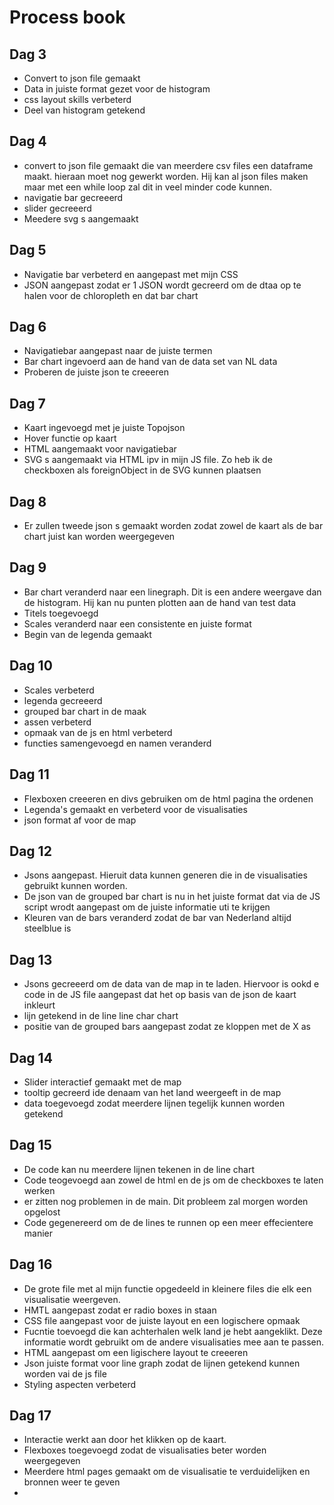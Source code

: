 # Process book

## Dag 3
- Convert to json file gemaakt
- Data in juiste format gezet voor de histogram
- css layout skills verbeterd
- Deel van histogram getekend

## Dag 4
- convert to json file gemaakt die van meerdere csv files een dataframe maakt. hieraan moet nog gewerkt worden. Hij kan al json files maken maar met een while loop zal dit in veel minder code kunnen.
- navigatie bar gecreeerd
- slider gecreeerd
- Meedere svg s aangemaakt

## Dag 5
- Navigatie bar verbeterd en aangepast met mijn CSS
- JSON aangepast zodat er 1 JSON wordt gecreerd om de dtaa op te halen voor de chloropleth en dat bar chart

## Dag 6
- Navigatiebar aangepast naar de juiste termen
- Bar chart ingevoerd aan de hand van de data set van NL data
- Proberen de juiste json te creeeren

## Dag 7
- Kaart ingevoegd met je juiste Topojson
- Hover functie op kaart
- HTML aangemaakt voor navigatiebar
- SVG s aangemaakt via HTML ipv in mijn JS file. Zo heb ik de checkboxen als foreignObject in de SVG kunnen plaatsen

## Dag 8
- Er zullen tweede json s gemaakt worden zodat zowel de kaart als de bar chart juist kan worden weergegeven

## Dag 9
- Bar chart veranderd naar een linegraph. Dit is een andere weergave dan de histogram. Hij kan nu punten plotten aan de hand van test data
- Titels toegevoegd
- Scales veranderd naar een consistente en juiste format
- Begin van de legenda gemaakt

## Dag 10
- Scales verbeterd
- legenda gecreeerd
- grouped bar chart in de maak
- assen verbeterd
- opmaak van de js en html verbeterd
- functies samengevoegd en namen veranderd

## Dag 11
- Flexboxen creeeren en divs gebruiken om de html pagina the ordenen
- Legenda's gemaakt en verbeterd voor de visualisaties
- json format af voor de map

## Dag 12
- Jsons aangepast. Hieruit data kunnen generen die in de visualisaties gebruikt kunnen worden.
- De json van de grouped bar chart is nu in het juiste format dat via de JS script wrodt aangepast om de juiste informatie uti te krijgen
- Kleuren van de bars veranderd zodat de bar van Nederland altijd steelblue is

## Dag 13
- Jsons gecreeerd om de data van de map in te laden. Hiervoor is ookd e code in de JS file aangepast dat het op basis van de json de kaart inkleurt
- lijn getekend in de line line char chart
- positie van de grouped bars aangepast zodat ze kloppen met de X as

## Dag 14
- Slider interactief gemaakt met de map
- tooltip gecreerd ide denaam van het land weergeeft in de map
- data toegevoegd zodat meerdere lijnen tegelijk kunnen worden getekend

## Dag 15
- De code kan nu meerdere lijnen tekenen in de line chart
- Code teogevoegd aan zowel de html en de js om de checkboxes te laten werken
- er zitten nog problemen in de main. Dit probleem zal morgen worden opgelost
- Code gegenereerd om de de lines te runnen op een meer effecientere manier

## Dag 16
- De grote file met al mijn functie opgedeeld in kleinere files die elk een visualisatie weergeven.
- HMTL aangepast zodat er radio boxes in staan
- CSS file aangepast voor de juiste layout en een logischere opmaak
- Fucntie toevoegd die kan achterhalen welk land je hebt aangeklikt. Deze informatie wordt gebruikt om de andere visualisaties mee aan te passen.
- HTML aangepast om een ligischere layout te creeeren
- Json juiste format voor line graph zodat de lijnen getekend kunnen worden vai de js file
- Styling aspecten verbeterd

## Dag 17
- Interactie werkt aan door het klikken op de kaart.
- Flexboxes toegevoegd zodat de visualisaties beter worden weergegeven
- Meerdere html pages gemaakt om de visualisatie te verduidelijken en bronnen weer te geven
- 
